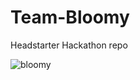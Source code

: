 # Team-Bloomy
Headstarter Hackathon repo

![bloomy](https://github.com/user-attachments/assets/076d3460-fdbd-480c-bce9-745a4651b6a7)


# 